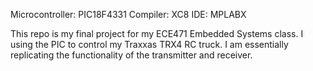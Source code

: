 Microcontroller:   PIC18F4331
Compiler:          XC8 
IDE:               MPLABX

This repo is my final project for my ECE471 Embedded Systems class. I using the PIC to control my Traxxas TRX4 RC truck. I am essentially replicating the functionality of the transmitter and receiver.

